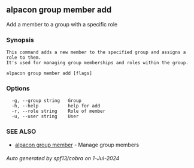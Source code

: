 ## alpacon group member add

Add a member to a group with a specific role

### Synopsis


	This command adds a new member to the specified group and assigns a role to them. 
	It's used for managing group memberships and roles within the group.
	

```
alpacon group member add [flags]
```

### Options

```
  -g, --group string   Group
  -h, --help           help for add
  -r, --role string    Role of member
  -u, --user string    User
```

### SEE ALSO

* [alpacon group member](alpacon_group_member.md)	 - Manage group members

###### Auto generated by spf13/cobra on 1-Jul-2024
